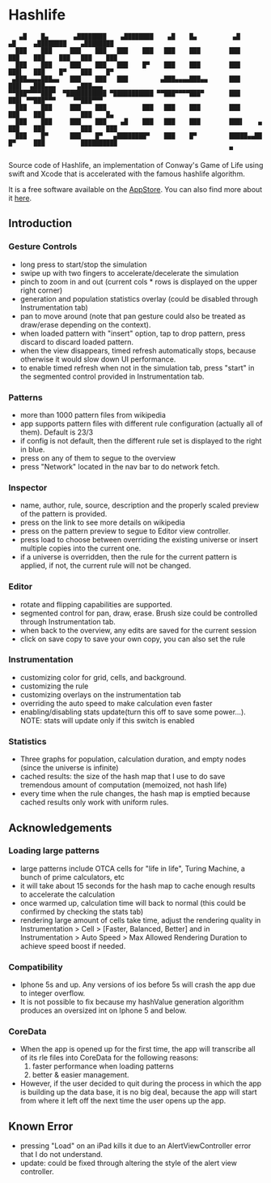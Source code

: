 # Hashlife

```
   ▄█    █▄       ▄████████    ▄████████    ▄█    █▄          ▄█        ▄█     ▄████████    ▄████████ 
  ███    ███     ███    ███   ███    ███   ███    ███        ███       ███    ███    ███   ███    ███ 
  ███    ███     ███    ███   ███    █▀    ███    ███        ███       ███▌   ███    █▀    ███    █▀  
 ▄███▄▄▄▄███▄▄   ███    ███   ███         ▄███▄▄▄▄███▄▄      ███       ███▌  ▄███▄▄▄      ▄███▄▄▄     
▀▀███▀▀▀▀███▀  ▀███████████ ▀███████████ ▀▀███▀▀▀▀███▀       ███       ███▌ ▀▀███▀▀▀     ▀▀███▀▀▀     
  ███    ███     ███    ███          ███   ███    ███        ███       ███    ███          ███    █▄  
  ███    ███     ███    ███    ▄█    ███   ███    ███        ███▌    ▄ ███    ███          ███    ███ 
  ███    █▀      ███    █▀   ▄████████▀    ███    █▀         █████▄▄██ █▀     ███          ██████████ 
                                                             ▀                                        
```

Source code of Hashlife, an implementation of Conway's Game of Life using swift and Xcode that is accelerated with the famous hashlife algorithm.

It is a free software available on the [AppStore](https://itunes.apple.com/us/app/hashlife/id1271258065?mt=8). You can also find more about it [here](https://appadvice.com/app/hashlife/1271258065).

## Introduction

### Gesture Controls
* long press to start/stop the simulation
* swipe up with two fingers to accelerate/decelerate the simulation
* pinch to zoom in and out (current cols * rows is displayed on the upper right corner)
* generation and population statistics overlay (could be disabled through Instrumentation tab)
* pan to move around (note that pan gesture could also be treated as draw/erase depending on the context).
* when loaded pattern with "insert" option, tap to drop pattern, press discard to discard loaded pattern.
* when the view disappears, timed refresh automatically stops, because otherwise it would slow down UI performance.
* to enable timed refresh when not in the simulation tab, press "start" in the segmented control provided in Instrumentation tab.

### Patterns
* more than 1000 pattern files from wikipedia
* app supports pattern files with different rule configuration (actually all of them). Default is 23/3
* if config is not default, then the different rule set is displayed to the right in blue.
* press on any of them to segue to the overview
* press "Network" located in the nav bar to do network fetch.

### Inspector
* name, author, rule, source, description and the properly scaled preview of the pattern is provided.
* press on the link to see more details on wikipedia
* press on the pattern preview to segue to Editor view controller.
* press load to choose between overriding the existing universe or insert multiple copies into the current one.
* if a universe is overridden, then the rule for the current pattern is applied, if not, the current rule will not be changed.

### Editor
* rotate and flipping capabilities are supported.
* segmented control for pan, draw, erase. Brush size could be controlled through Instrumentation tab.
* when back to the overview, any edits are saved for the current session
* click on save copy to save your own copy, you can also set the rule

### Instrumentation
* customizing color for grid, cells, and background. 
* customizing the rule
* customizing overlays on the instrumentation tab
* overriding the auto speed to make calculation even faster
* enabling/disabling stats update(turn this off to save some power...). NOTE: stats will update only if this switch is enabled

### Statistics
* Three graphs for population, calculation duration, and empty nodes (since the universe is infinite)
* cached results: the size of the hash map that I use to do save tremendous amount of computation (memoized, not hash life)
* every time when the rule changes, the hash map is emptied because cached results only work with uniform rules.

## Acknowledgements

### Loading large patterns
* large patterns include OTCA cells for "life in life", Turing Machine, a bunch of prime calculators, etc
* it will take about 15 seconds for the hash map to cache enough results to accelerate the calculation
* once warmed up, calculation time will back to normal (this could be confirmed by checking the stats tab)
* rendering large amount of cells take time, adjust the rendering quality in Instrumentation > Cell > [Faster, Balanced, Better] and in Instrumentation > Auto Speed > Max Allowed Rendering Duration to achieve speed boost if needed.

### Compatibility
* Iphone 5s and up. Any versions of ios before 5s will crash the app due to integer overflow. 
* It is not possible to fix because my hashValue generation algorithm produces an oversized int on Iphone 5 and below.

### CoreData
* When the app is opened up for the first time, the app will transcribe all of its rle files into CoreData for the following reasons:
   1) faster performance when loading patterns
   2) better & easier management.
* However, if the user decided to quit during the process in which the app is building up the data base, it is no big deal, because the app will start from where it left off the next time the user opens up the app.


## Known Error
* pressing "Load" on an iPad kills it due to an AlertViewController error that I do not understand.
* update: could be fixed through altering the style of the alert view controller.

